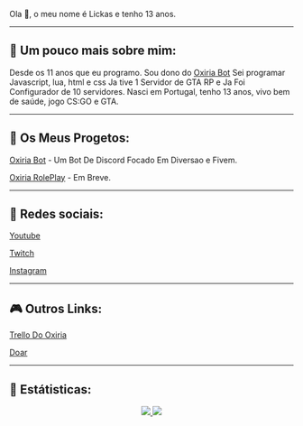 Ola 👋, o meu nome é Lickas e tenho 13 anos.

-------------------------------------
## 👦 Um pouco mais sobre mim:

Desde os 11 anos que eu programo.
Sou dono do [Oxiria Bot](https://discord.gg/h4PQ9mV)
Sei programar Javascript, lua, html e css
Ja tive 1 Servidor de GTA RP e Ja Foi Configurador de 10 servidores.
Nasci em Portugal, tenho 13 anos, vivo bem de saúde, jogo CS:GO e GTA.

-------------------------------------
## 📁 Os Meus Progetos:

[Oxiria Bot](https://discord.gg/h4PQ9mV) - Um Bot De Discord Focado Em Diversao e Fivem.

[Oxiria RolePlay]() - Em Breve.

-------------------------------------
## 📱 Redes sociais:

[Youtube](https://youtube.com/c/Lickasツ)

[Twitch](https://twitch.tv/lickasss)

[Instagram](https://www.instagram.com/lickas_/)

-------------------------------------
## 🎮 Outros Links:

[Trello Do Oxiria](https://trello.com/b/KoiGb7CM/oxiria-afazeres)

[Doar](https://www.paypal.com/paypalme/lickas69)

-------------------------------------
## 🧰 Estátisticas:

<p align = "center">
  <a href="https://github.com/lickas/">
    <img src = "https://github-readme-stats.vercel.app/api?username=lickas&show_icons=true&theme=white&line_height=27">
    <img src = "https://github-readme-stats.vercel.app/api/top-langs/?username=lickas&layout=demo&theme=white">
  </a>
</p>

